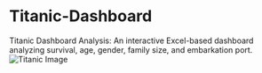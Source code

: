 # Titanic-Dashboard
Titanic Dashboard Analysis: An interactive Excel-based dashboard analyzing survival, age, gender, family size, and embarkation port.
![Titanic Image](https://github.com/user-attachments/assets/092abae8-4797-4f51-8d30-d5070adbb6fd)
